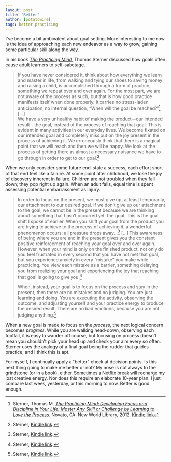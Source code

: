 ```yaml
---
layout: post
title: "Better"
author: [potatowire]
tags: better practicing 
---
```


I've become a bit ambivalent about goal setting. More interesting to me now is the idea of approaching each new endeavor as a way to grow, gaining some particular skill along the way.

In his book [*The Practicing Mind*][1], Thomas Sterner discussed how goals often cause adult learners to self-sabotage.

> If you have never considered it, think about how everything we learn and master in life, from walking and tying our shoes to saving money and raising a child, is accomplished through a form of practice, something we repeat over and over again. For the most part, we are not aware of the process as such, but that is how good practice manifests itself when done properly. It carries no stress-laden anticipation, no internal question, “When will the goal be reached?”[^1]  
> [...]  
> We have a very unhealthy habit of making the product—our intended result—the goal, instead of the process of reaching that goal. This is evident in many activities in our everyday lives. We become fixated on our intended goal and completely miss out on the joy present in the process of achieving it. We erroneously think that there is a magical point that we will reach and then we will be happy. We look at the process of getting there as almost a necessary nuisance we have to go through in order to get to our goal.[^2]

When we only consider some future end-state a success, each effort short of that end feel like a failure. At some point after childhood, we lose the joy of discovery inherent in failure. Children are not troubled when they fall down; they pop right up again. When an adult falls, equal time is spent assessing potential embarrassment as injury.    

> In order to focus on the present, we must give up, at least temporarily, our attachment to our desired goal. If we don’t give up our attachment to the goal, we cannot be in the present because we are thinking about something that hasn’t occurred yet: the goal. This is the goal shift I spoke of earlier. When you shift your goal from the product you are trying to achieve to the process of achieving it, a wonderful phenomenon occurs: all pressure drops away...[^3]
> [...]
> This awareness of being where you are and in the present gives you the constant positive reinforcement of reaching your goal over and over again. However, when your mind is only on the finished product, not only do you feel frustrated in every second that you have not met that goal, but you experience anxiety in every “mistake” you make while practicing. You view each mistake as a barrier, something delaying you from realizing your goal and experiencing the joy that reaching that goal is going to give you.[^4]
> 
> When, instead, your goal is to focus on the process and stay in the present, then there are no mistakes and no judging. You are just learning and doing. You are executing the activity, observing the outcome, and adjusting yourself and your practice energy to produce the desired result. There are no bad emotions, because you are not judging anything.[^5]

When a new goal is made to focus on the *process*, the next logical concern becomes *progress*. While you are walking head-down, observing each footfall, it is easy to wander off course, but focusing on process doesn't mean you shouldn't pick your head up and check your aim every so often. Sterner uses the analogy of a final goal being the rudder that guides practice, and I think this is apt.

For myself, I continually apply a "better" check at decision points. Is this next thing going to make me better or not? My nose is not always to the grindstone (or in a book), either. Sometimes a Netflix break will recharge my lost creative energy.  Nor does this require an elaborate 10-year plan. I just compare last week, yesterday, or this morning to now. Better is good enough.

[^1]:	Sterner, Thomas M. [*The Practicing Mind: Developing Focus and Discipline in Your Life: Master Any Skill or Challenge by Learning to Love the Process*][2]. Novato, CA: New World Library, 2012. [Kindle link][3]

[^2]:	Sterner, [Kindle link][4].

[^3]:	Sterner, [Kindle link][5].

[^4]:	Sterner, [Kindle link][6].

[^5]:	Sterner, [Kindle link][7].

[1]:	https://www.amazon.com/dp/1608680908/?tag=potatowire-20
[2]:	https://www.amazon.com/dp/1608680908/?tag=potatowire-20
[3]:	http://a.co/aBmseAq
[4]:	http://a.co/apsWEyD
[5]:	http://a.co/19DwgIg
[6]:	http://a.co/cCX8K9I
[7]:	http://a.co/dCddMNb
